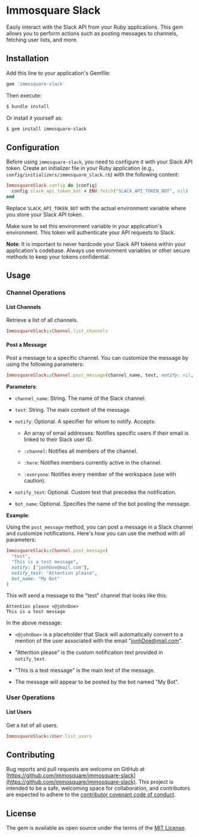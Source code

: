 # Immosquare Slack

Easily interact with the Slack API from your Ruby applications. This gem allows you to perform actions such as posting messages to channels, fetching user lists, and more.

## Installation

Add this line to your application's Gemfile:

```ruby
gem 'immosquare-slack'
```

Then execute:

```bash
$ bundle install
```

Or install it yourself as:

```bash
$ gem install immosquare-slack
```

## Configuration

Before using `immosquare-slack`, you need to configure it with your Slack API token. Create an initializer file in your Ruby application (e.g., `config/initializers/immosquare_slack.rb`) with the following content:

```ruby
ImmosquareSlack.config do |config|
  config.slack_api_token_bot = ENV.fetch("SLACK_API_TOKEN_BOT", nil)
end
```

Replace `SLACK_API_TOKEN_BOT` with the actual environment variable where you store your Slack API token.

Make sure to set this environment variable in your application's environment. This token will authenticate your API requests to Slack.

**Note**: It is important to never hardcode your Slack API tokens within your application's codebase. Always use environment variables or other secure methods to keep your tokens confidential.


## Usage

### Channel Operations

#### List Channels

Retrieve a list of all channels.

```ruby
ImmosquareSlack::Channel.list_channels
```

#### Post a Message

Post a message to a specific channel. You can customize the message by using the following parameters:

```ruby
ImmosquareSlack::Channel.post_message(channel_name, text, notify: nil, notify_text: nil, bot_name: nil)
```

**Parameters**:

- `channel_name`: String. The name of the Slack channel.

- `text`: String. The main content of the message.

- `notify`: Optional. A specifier for whom to notify. Accepts:

  - An array of email addresses: Notifies specific users if their email is linked to their Slack user ID.

  - `:channel`: Notifies all members of the channel.

  - `:here`: Notifies members currently active in the channel.

  - `:everyone`: Notifies every member of the workspace (use with caution).

- `notify_text`: Optional. Custom text that precedes the notification.

- `bot_name`: Optional. Specifies the name of the bot posting the message.

**Example**:

Using the `post_message` method, you can post a message in a Slack channel and customize notifications. Here's how you can use the method with all parameters:

```ruby
ImmosquareSlack::Channel.post_message(
  "test",
  "This is a test message",
  notify: ["jonhDoe@mail.com"],
  notify_text: "Attention please",
  bot_name: "My Bot"
)
```

This will send a message to the "test" channel that looks like this:

```
Attention please <@johnDoe>
This is a test message
```

In the above message:
- `<@johnDoe>` is a placeholder that Slack will automatically convert to a mention of the user associated with the email "jonhDoe@mail.com".

- "Attention please" is the custom notification text provided in `notify_text`.

- "This is a test message" is the main text of the message.

- The message will appear to be posted by the bot named "My Bot".




### User Operations

#### List Users

Get a list of all users.

```ruby
ImmosquareSlack::User.list_users
```

## Contributing

Bug reports and pull requests are welcome on GitHub at [https://github.com/immosquare/immosquare-slack](https://github.com/immosquare/immosquare-slack). This project is intended to be a safe, welcoming space for collaboration, and contributors are expected to adhere to the [contributor covenant code of conduct](https://www.contributor-covenant.org/version/2/1/code_of_conduct/).

## License

The gem is available as open source under the terms of the [MIT License](https://opensource.org/licenses/MIT).
